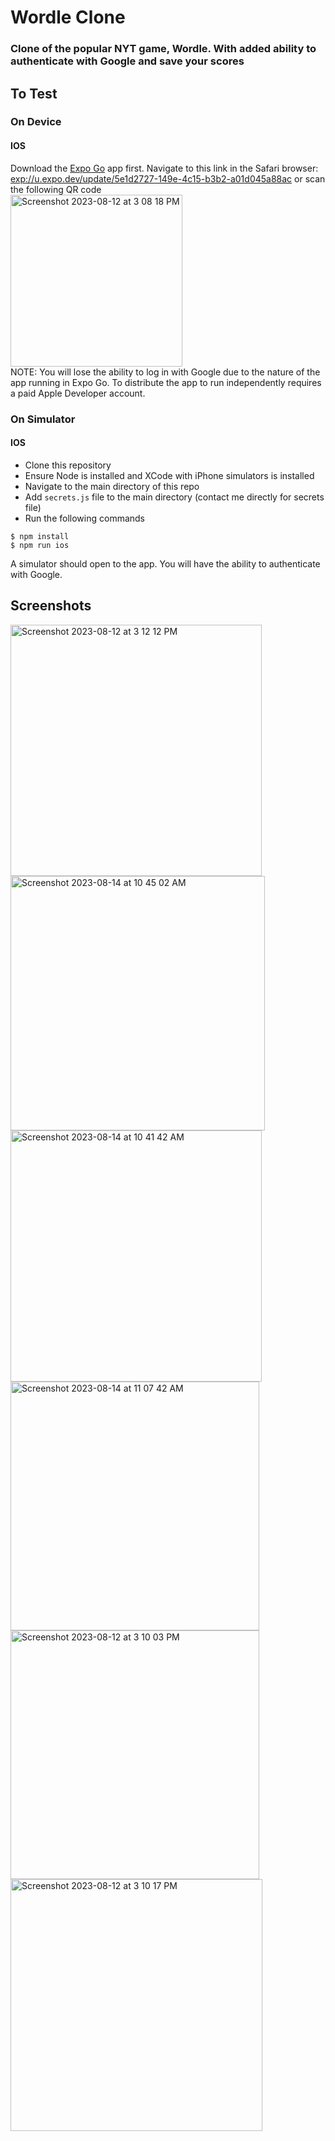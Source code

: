 # Wordle Clone
### Clone of the popular NYT game, Wordle. With added ability to authenticate with Google and save your scores

## To Test
### On Device
#### IOS
Download the [Expo Go](https://apps.apple.com/app/id982107779) app first.
Navigate to this link in the Safari browser: [exp://u.expo.dev/update/5e1d2727-149e-4c15-b3b2-a01d045a88ac](exp://u.expo.dev/update/5e1d2727-149e-4c15-b3b2-a01d045a88ac)  or scan the following QR code  
<img width="275" alt="Screenshot 2023-08-12 at 3 08 18 PM" src="https://github.com/brendon-ng/WordleClone/assets/40370559/58abf074-da77-416a-ab3d-d05c2274d0fc">  
NOTE: You will lose the ability to log in with Google due to the nature of the app running in Expo Go. To distribute the app to run independently requires a paid Apple Developer account.

### On Simulator
#### IOS
 - Clone this repository
 - Ensure Node is installed and XCode with iPhone simulators is installed
 - Navigate to the main directory of this repo
 - Add `secrets.js` file to the main directory (contact me directly for secrets file)
 - Run the following commands
```
$ npm install
$ npm run ios
```
A simulator should open to the app.
You will have the ability to authenticate with Google.

## Screenshots
<img width="402" alt="Screenshot 2023-08-12 at 3 12 12 PM" src="https://github.com/brendon-ng/WordleClone/assets/40370559/1945e95d-efc0-467e-a2b1-9d4de0ffc974">
<img width="407" alt="Screenshot 2023-08-14 at 10 45 02 AM" src="https://github.com/brendon-ng/WordleClone/assets/40370559/0b37937e-88cb-450f-841a-f26782636fad">
<img width="402" alt="Screenshot 2023-08-14 at 10 41 42 AM" src="https://github.com/brendon-ng/WordleClone/assets/40370559/4ab36dab-a5da-43a5-9c22-e28047764179">
<img width="398" alt="Screenshot 2023-08-14 at 11 07 42 AM" src="https://github.com/brendon-ng/WordleClone/assets/40370559/42de1fb0-9ea8-4e7f-bf93-9180412bce1b">
<img width="398" alt="Screenshot 2023-08-12 at 3 10 03 PM" src="https://github.com/brendon-ng/WordleClone/assets/40370559/97a7445b-3ecf-47ab-9b9f-80c48b92d529">
<img width="403" alt="Screenshot 2023-08-12 at 3 10 17 PM" src="https://github.com/brendon-ng/WordleClone/assets/40370559/b81900b2-db16-496b-bda2-a14ed9a8f439">


